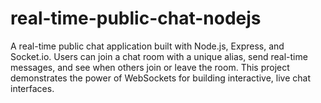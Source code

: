 # real-time-public-chat-nodejs
A real-time public chat application built with Node.js, Express, and Socket.io. Users can join a chat room with a unique alias, send real-time messages, and see when others join or leave the room. This project demonstrates the power of WebSockets for building interactive, live chat interfaces.
